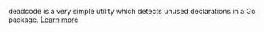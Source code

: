 deadcode is a very simple utility which detects unused declarations in a Go package. [Learn more](https://github.com/remyoudompheng/go-misc/tree/master/deadcode)
